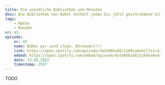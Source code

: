 ```yaml
---
title: Die unendliche Bibliothek und Melodie
desc: Die Bibliothek von Babel enthält jedes bis jetzt geschriebene Schriftstück und auch die, die noch nicht geschrieben wurde. Auch gibt es eine Festplatte mit allen Melodien die es gibt.
tags:
    - Mathe
    - Random
nr: 43
episode:
    nr: 43
    name: Böhmi wir sind clean, Ehrenwort!!!
    link: https://open.spotify.com/episode/4a1VKKkz6EiSjK9xaAnhcl?si=3a23c43b9f0243a5
    embed: https://open.spotify.com/embed/episode/4a1VKKkz6EiSjK9xaAnhcl?utm_source=generator&theme=0&t=2557
    date: 13.05.2022
    timestamp: 2557
---
```

TODO